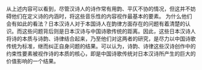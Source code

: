 从上述内容可以看到，尽管汉诗人的诗作常有用韵、平仄不协的情况，但这并不妨碍他们在定义诗的内涵时，将这些音乐性的内容视作最基本的要素。
为什么他们会有如此的看法？日本汉诗人对于本国诗人在韵律方面存在的问题有着清楚的认识。而这些问题背后则是日本汉诗与中国诗歌传统的距离。因此，这些日本汉诗人将诗的本质与诗韵、诗律结合起来，乃至他们对这两者的研究，是尽力以中国诗歌传统为标准，继而纠正自身问题的结果。可以认为，诗韵、诗律这些汉诗创作中的约束性要素被视作诗的本质的核心，即是中国诗歌传统对日本汉诗所产生的巨大的价值影响的一个结果。